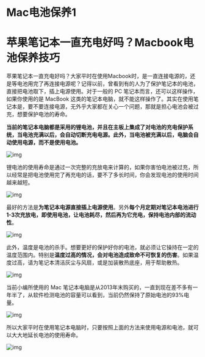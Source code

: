 # Mac电池保养1

# 苹果笔记本一直充电好吗？Macbook电池保养技巧

苹果笔记本一直充电好吗？大家平时在使用Macbook时，是一直连接电源的，还是等电池用完了再连接电源呢？记得以前，曾看到有的人为了保护笔记本的电池，直接把电池取下，插上电源使用。对于一般的 PC 笔记本而言，还可以这样操作，如果你使用的是 MacBook 这类的笔记本电脑，就不能这样操作了。其实在使用笔记本是，要不要连接电源，无外乎大家都在关心一个问题，那就是担心电池会被过充，想要保护电池的寿命。

**当前的笔记本电脑都是采用的锂电池，并且在主板上集成了对电池的充电保护系统，当电池充满以后，会自动切断充电电源。此外，当电池被充满以后，电脑会自动使用电源，而不是使用电池。**

![img](http://pic.pc6.com/up/2015-7/201507061748272890302.png)

锂电池的使用寿命是通过一次完整的充放电来计算的，如果你害怕电池被过充，所以经常是把电池使用完了再充电的话，要不了多长时间，你会发现电池的使用时间越来越短。

![img](http://pic.pc6.com/up/2015-7/201507061748507851454.png)

最好的方法是**为笔记本电源直接插上电源使用**。另外**每个月定期对笔记本电池进行1-3次充放电，即使用电池，让电池耗尽，然后再为它充电，保持电池内部的流动性**。

![img](http://pic.pc6.com/up/2015-7/201507061749049705809.png)

此外，温度是电池的杀手。想要更好的保护好你的电池，就必须让它操持在一定的温度范围内。特别是**温度过高的情况，会对电池造成致命不可恢复的伤害**。如果温度过高，请为笔记本清洁灰尘与风扇，或是加装散热底座，用于帮助散热。

![img](http://pic.pc6.com/up/2015-7/201507061749136776853.png)

当前小编所使用的 Mac 笔记本电脑是从2013年末购买的，一直到现在差不多有一年半了，从软件检测电池的容量可以看到，当前仍然保持了原始电池的93%电量。

![img](http://pic.pc6.com/up/2015-7/201507061749388036161.png)

所以大家平时在使用笔记本电脑时，只要按照上面的方法来使用电源和电池，就可以大大地延长电池的使用寿命。

![img](http://pic.pc6.com/up/2015-7/201507061749473932767.png)